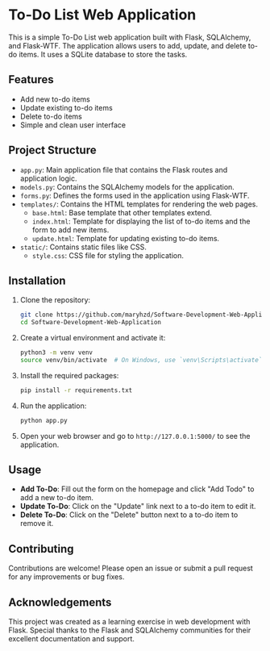# To-Do List Web Application

This is a simple To-Do List web application built with Flask, SQLAlchemy, and Flask-WTF. The application allows users to add, update, and delete to-do items. It uses a SQLite database to store the tasks.

## Features

- Add new to-do items
- Update existing to-do items
- Delete to-do items
- Simple and clean user interface

## Project Structure

- `app.py`: Main application file that contains the Flask routes and application logic.
- `models.py`: Contains the SQLAlchemy models for the application.
- `forms.py`: Defines the forms used in the application using Flask-WTF.
- `templates/`: Contains the HTML templates for rendering the web pages.
  - `base.html`: Base template that other templates extend.
  - `index.html`: Template for displaying the list of to-do items and the form to add new items.
  - `update.html`: Template for updating existing to-do items.
- `static/`: Contains static files like CSS.
  - `style.css`: CSS file for styling the application.

## Installation

1. Clone the repository:
    ```bash
    git clone https://github.com/maryhzd/Software-Development-Web-Application.git
    cd Software-Development-Web-Application
    ```

2. Create a virtual environment and activate it:
    ```bash
    python3 -m venv venv
    source venv/bin/activate  # On Windows, use `venv\Scripts\activate`
    ```

3. Install the required packages:
    ```bash
    pip install -r requirements.txt
    ```

4. Run the application:
    ```bash
    python app.py
    ```

5. Open your web browser and go to `http://127.0.0.1:5000/` to see the application.


## Usage

- **Add To-Do**: Fill out the form on the homepage and click "Add Todo" to add a new to-do item.
- **Update To-Do**: Click on the "Update" link next to a to-do item to edit it.
- **Delete To-Do**: Click on the "Delete" button next to a to-do item to remove it.

## Contributing

Contributions are welcome! Please open an issue or submit a pull request for any improvements or bug fixes.

## Acknowledgements

This project was created as a learning exercise in web development with Flask. Special thanks to the Flask and SQLAlchemy communities for their excellent documentation and support.

